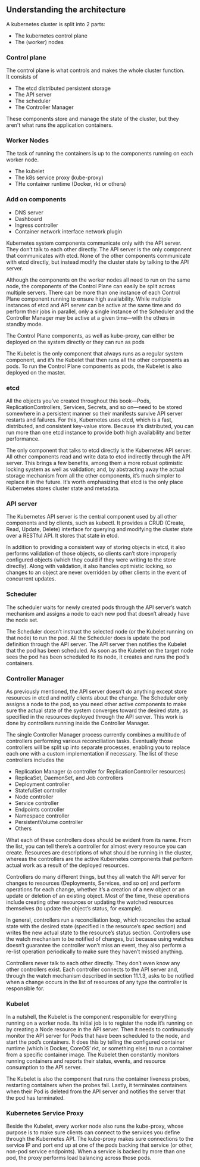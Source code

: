 ## Understanding the architecture

A kubernetes cluster is split into 2 parts:
* The kubernetes control plane
* The (worker) nodes

### Control plane
The control plane is what controls and makes the whole cluster function.  
It consists of
* The etcd distributed persistent storage
* The API server
* The scheduler
* The Controller Manager

These components store and manage the state of the cluster, but they aren't what runs the application containers.

### Worker Nodes

The task of running the containers is up to the components running on each worker node.

* The kubelet
* The k8s service proxy (kube-proxy)
* THe container runtime (Docker, rkt or others)

### Add on components

* DNS server
* Dashboard
* Ingress controller
* Container network interface network plugin


Kubernetes system components communicate only with the API server. They don’t talk to each other directly. The API server is the only component that communicates with etcd. None of the other components communicate with etcd directly, but instead modify the cluster state by talking to the API server.

Although the components on the worker nodes all need to run on the same node, the components of the Control Plane can easily be split across multiple servers. There can be more than one instance of each Control Plane component running to ensure high availability. While multiple instances of etcd and API server can be active at the same time and do perform their jobs in parallel, only a single instance of the Scheduler and the Controller Manager may be active at a given time—with the others in standby mode.

The Control Plane components, as well as kube-proxy, can either be deployed on the system directly or they can run as pods

The Kubelet is the only component that always runs as a regular system component, and it’s the Kubelet that then runs all the other components as pods. To run the Control Plane components as pods, the Kubelet is also deployed on the master.

### etcd

All the objects you’ve created throughout this book—Pods, ReplicationControllers, Services, Secrets, and so on—need to be stored somewhere in a persistent manner so their manifests survive API server restarts and failures. For this, Kubernetes uses etcd, which is a fast, distributed, and consistent key-value store. Because it’s distributed, you can run more than one etcd instance to provide both high availability and better performance.

The only component that talks to etcd directly is the Kubernetes API server. All other components read and write data to etcd indirectly through the API server. This brings a few benefits, among them a more robust optimistic locking system as well as validation; and, by abstracting away the actual storage mechanism from all the other components, it’s much simpler to replace it in the future. It’s worth emphasizing that etcd is the only place Kubernetes stores cluster state and metadata.

### API server

The Kubernetes API server is the central component used by all other components and by clients, such as kubectl. It provides a CRUD (Create, Read, Update, Delete) interface for querying and modifying the cluster state over a RESTful API. It stores that state in etcd.

In addition to providing a consistent way of storing objects in etcd, it also performs validation of those objects, so clients can’t store improperly configured objects (which they could if they were writing to the store directly). Along with validation, it also handles optimistic locking, so changes to an object are never overridden by other clients in the event of concurrent updates.

### Scheduler

The scheduler waits for newly created pods through the API server’s watch mechanism and assigns a node to each new pod that doesn’t already have the node set.

The Scheduler doesn’t instruct the selected node (or the Kubelet running on that node) to run the pod. All the Scheduler does is update the pod definition through the API server. The API server then notifies the Kubelet that the pod has been scheduled. As soon as the Kubelet on the target node sees the pod has been scheduled to its node, it creates and runs the pod’s containers.

### Controller Manager

As previously mentioned, the API server doesn’t do anything except store resources in etcd and notify clients about the change. The Scheduler only assigns a node to the pod, so you need other active components to make sure the actual state of the system converges toward the desired state, as specified in the resources deployed through the API server. This work is done by controllers running inside the Controller Manager.

The single Controller Manager process currently combines a multitude of controllers performing various reconciliation tasks. Eventually those controllers will be split up into separate processes, enabling you to replace each one with a custom implementation if necessary. The list of these controllers includes the

* Replication Manager (a controller for ReplicationController resources)
* ReplicaSet, DaemonSet, and Job controllers
* Deployment controller
* StatefulSet controller
* Node controller
* Service controller
* Endpoints controller
* Namespace controller
* PersistentVolume controller
* Others

What each of these controllers does should be evident from its name. From the list, you can tell there’s a controller for almost every resource you can create. Resources are descriptions of what should be running in the cluster, whereas the controllers are the active Kubernetes components that perform actual work as a result of the deployed resources.

Controllers do many different things, but they all watch the API server for changes to resources (Deployments, Services, and so on) and perform operations for each change, whether it’s a creation of a new object or an update or deletion of an existing object. Most of the time, these operations include creating other resources or updating the watched resources themselves (to update the object’s status, for example).

In general, controllers run a reconciliation loop, which reconciles the actual state with the desired state (specified in the resource’s spec section) and writes the new actual state to the resource’s status section. Controllers use the watch mechanism to be notified of changes, but because using watches doesn’t guarantee the controller won’t miss an event, they also perform a re-list operation periodically to make sure they haven’t missed anything.

Controllers never talk to each other directly. They don’t even know any other controllers exist. Each controller connects to the API server and, through the watch mechanism described in section 11.1.3, asks to be notified when a change occurs in the list of resources of any type the controller is responsible for.

### Kubelet

In a nutshell, the Kubelet is the component responsible for everything running on a worker node. Its initial job is to register the node it’s running on by creating a Node resource in the API server. Then it needs to continuously monitor the API server for Pods that have been scheduled to the node, and start the pod’s containers. It does this by telling the configured container runtime (which is Docker, CoreOS’ rkt, or something else) to run a container from a specific container image. The Kubelet then constantly monitors running containers and reports their status, events, and resource consumption to the API server.

The Kubelet is also the component that runs the container liveness probes, restarting containers when the probes fail. Lastly, it terminates containers when their Pod is deleted from the API server and notifies the server that the pod has terminated.

### Kubernetes Service Proxy

Beside the Kubelet, every worker node also runs the kube-proxy, whose purpose is to make sure clients can connect to the services you define through the Kubernetes API. The kube-proxy makes sure connections to the service IP and port end up at one of the pods backing that service (or other, non-pod service endpoints). When a service is backed by more than one pod, the proxy performs load balancing across those pods.